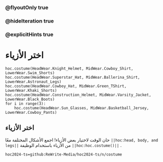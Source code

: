 ### @flyoutOnly true
### @hideIteration true
### @explicitHints true

# اختر الأزياء

```python-template
hoc.costume(HeadWear.Knight_Helmet, MidWear.Cowboy_Shirt, LowerWear.Swim_Shorts)
hoc.costume(HeadWear.Superstar_Hat, MidWear.Ballerina_Shirt, LowerWear.Astronaut_Legs)
hoc.costume(HeadWear.Cowboy_Hat, MidWear.Green_TShirt, LowerWear.Khaki_Shorts)
hoc.costume(HeadWear.Construction_Helmet, MidWear.Varsity_Jacket, LowerWear.Black_Boots)
for i in range(3):
    hoc.costume(HeadWear.Sun_Glasses, MidWear.Basketball_Jersey, LowerWear.Cowboy_Pants)
```

## اختر الأزياء
حان الوقت لاختيار بعض الأزياء! اجمع الأشكال المختلفة معًا ``||hoc:head, body, and legs||`` من الأزياء باستخدام الوظيفة ``||hoc:hoc.costume()||`` .


```package
hoc2024-ts=github:ReWrite-Media/hoc2024-ts/n/costume
```
